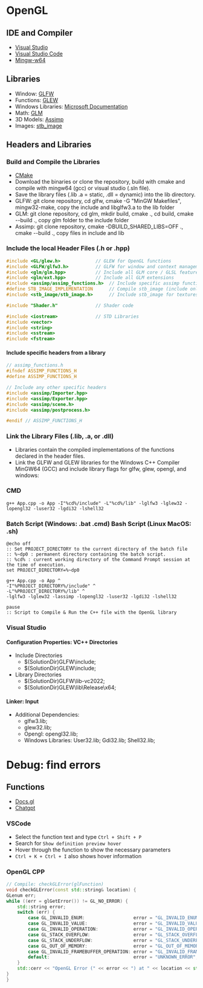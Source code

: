 # OpenGL

## IDE and Compiler
- [Visual Studio](https://visualstudio.microsoft.com/)
- [Visual Studio Code](https://code.visualstudio.com/)
- [Mingw-w64](https://www.mingw-w64.org/downloads/)

## Libraries
- Window: [GLFW](https://www.glfw.org/download.html)
- Functions: [GLEW](https://glew.sourceforge.net/) 
- Windows Libraries: [Microsoft Documentation](https://learn.microsoft.com/en-us/search/)
- Math: [GLM](https://github.com/g-truc/glm)
- 3D Models: [Assimp](https://github.com/assimp/assimp)
- Images: [stb_image](https://github.com/nothings/stb/blob/master/stb_image.h)

## Headers and Libraries

### Build and Compile the Libraries
- [CMake](https://cmake.org/download/)
- Download the binaries or clone the repository, build with cmake and compile with mingw64 (gcc) or visual studio (.sln file).
- Save the library files (.lib .a = static, .dll = dynamic) into the lib directory. 
- GLFW: git clone repository, cd glfw, cmake -G "MinGW Makefiles", mingw32-make, copy the include and libglfw3.a to the lib folder
- GLM: git clone repository, cd glm, mkdir build, cmake ., cd build, cmake --build ., copy glm folder to the include folder
- Assimp: git clone repository, cmake -DBUILD_SHARED_LIBS=OFF ., cmake --build ., copy files in include and lib

### Include the local Header Files (.h or .hpp)
```cpp
#include <GL/glew.h>             // GLEW for OpenGL functions
#include <GLFW/glfw3.h>          // GLFW for window and context management
#include <glm/glm.hpp>           // Include all GLM core / GLSL features
#include <glm/ext.hpp>           // Include all GLM extensions
#include <assimp/assimp_functions.h>  // Include specific assimp functions
#define STB_IMAGE_IMPLEMENTATION      // Compile stb_image (include only inside Textures.h)
#include <stb_image/stb_image.h>      // Include stb_image for textures

#include "Shader.h"              // Shader code

#include <iostream>              // STD Libraries
#include <vector>
#include <string>
#include <sstream>
#include <fstream>
```
#### Include specific headers from a library
```cpp
// assimp_functions.h
#ifndef ASSIMP_FUNCTIONS_H
#define ASSIMP_FUNCTIONS_H

// Include any other specific headers
#include <assimp/Importer.hpp>
#include <assimp/Exporter.hpp>
#include <assimp/scene.h>
#include <assimp/postprocess.h>

#endif // ASSIMP_FUNCTIONS_H
```

### Link the Library Files (.lib, .a, or .dll)
- Libraries contain the compiled implementations of the functions declared in the header files.
- Link the GLFW and GLEW libraries for the Windows C++ Compiler MinGW64 (GCC) and include library flags for glfw, glew, opengl, and windows:

### CMD
```batch
g++ App.cpp -o App -I"%cd%/include" -L"%cd%/lib" -lglfw3 -lglew32 -lopengl32 -luser32 -lgdi32 -lshell32
```
### Batch Script (Windows: .bat .cmd) Bash Script (Linux MacOS: .sh)
```batch
@echo off
:: Set PROJECT_DIRECTORY to the current directory of the batch file
:: %~dp0 : permanent directory containing the batch script.
:: %cd% : current working directory of the Command Prompt session at the time of execution.
set PROJECT_DIRECTORY=%~dp0

g++ App.cpp -o App ^
-I"%PROJECT_DIRECTORY%/include" ^
-L"%PROJECT_DIRECTORY%/lib" ^
-lglfw3 -lglew32 -lassimp -lopengl32 -luser32 -lgdi32 -lshell32

pause
:: Script to Compile & Run the C++ file with the OpenGL library
```

### Visual Studio
#### Configuration Properties: VC++ Directories
- Include Directories 
    - $(SolutionDir)GLFW\include; 
    - $(SolutionDir)GLEW\include;
- Library Directories  
    - $(SolutionDir)GLFW\lib-vc2022; 
    - $(SolutionDir)GLEW\lib\Release\x64;     
#### Linker: Input 
- Additional Dependencies: 
    - glfw3.lib; 
    - glew32.lib;
    - Opengl: opengl32.lib;
    - Windows Libraries: User32.lib; Gdi32.lib; Shell32.lib;

# Debug: find errors

## Functions
- [Docs.gl](https://docs.gl/)
- [Chatgpt](https://chatgpt.com/) 
### VSCode
- Select the function text and type ```Ctrl + Shift + P```
- Search for ```Show definition preview hover```
- Hover through the function to show the necessary parameters
- ```Ctrl + K + Ctrl + I``` also shows hover information
### OpenGL CPP
```cpp
// Compile: checkGLError(glFunction)
void checkGLError(const std::string& location) {
GLenum err;
while ((err = glGetError()) != GL_NO_ERROR) {
    std::string error;
    switch (err) {
        case GL_INVALID_ENUM:                  error = "GL_INVALID_ENUM"; break;
        case GL_INVALID_VALUE:                 error = "GL_INVALID_VALUE"; break;
        case GL_INVALID_OPERATION:             error = "GL_INVALID_OPERATION"; break;
        case GL_STACK_OVERFLOW:                error = "GL_STACK_OVERFLOW"; break;
        case GL_STACK_UNDERFLOW:               error = "GL_STACK_UNDERFLOW"; break;
        case GL_OUT_OF_MEMORY:                 error = "GL_OUT_OF_MEMORY"; break;
        case GL_INVALID_FRAMEBUFFER_OPERATION: error = "GL_INVALID_FRAMEBUFFER_OPERATION"; break;
        default:                               error = "UNKNOWN_ERROR"; break;
    }
    std::cerr << "OpenGL Error (" << error << ") at " << location << std::endl;
}
}
```